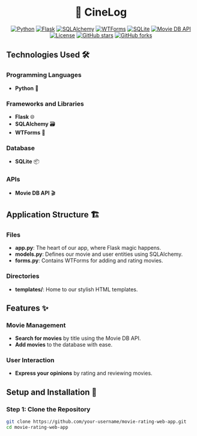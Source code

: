 <div align="center">
<h1> 🍿 CineLog</h1>

<p>
  <a href="https://www.python.org/"><img src="https://img.shields.io/badge/python-3.8%2B-blue.svg" alt="Python"></a>
  <a href="https://flask.palletsprojects.com/"><img src="https://img.shields.io/badge/Flask-1.1.2-blue.svg" alt="Flask"></a>
  <a href="https://www.sqlalchemy.org/"><img src="https://img.shields.io/badge/SQLAlchemy-1.3.23-blue.svg" alt="SQLAlchemy"></a>
  <a href="https://wtforms.readthedocs.io/"><img src="https://img.shields.io/badge/WTForms-2.3.3-blue.svg" alt="WTForms"></a>
  <a href="https://www.sqlite.org/"><img src="https://img.shields.io/badge/SQLite-3-blue.svg" alt="SQLite"></a>
  <a href="https://www.themoviedb.org/documentation/api"><img src="https://img.shields.io/badge/MovieDBAPI-3-blue.svg" alt="Movie DB API"></a>
  <a href="https://github.com/nashunch0/CineLog/blob/main/LICENSE"><img src="https://img.shields.io/badge/license-MIT-green.svg" alt="License"></a>
  <a href="https://github.com/nashunch0/CineLog"><img src="https://img.shields.io/github/stars/your-username/movie-rating-web-app.svg?style=social&label=Star" alt="GitHub stars"></a>
  <a href="https://github.com/nashunch0/CineLog/fork"><img src="https://img.shields.io/github/forks/your-username/movie-rating-web-app.svg?style=social&label=Fork" alt="GitHub forks"></a>
</p>
</div>


## Technologies Used 🛠️
### Programming Languages
* **Python** 🐍

### Frameworks and Libraries
* **Flask** 🌐
* **SQLAlchemy** 🗃️
* **WTForms** 📝

### Database
* **SQLite** 📦

### APIs
* **Movie DB API** 🎬

## Application Structure 🏗️
### Files
* **app.py**: The heart of our app, where Flask magic happens.
* **models.py**: Defines our movie and user entities using SQLAlchemy.
* **forms.py**: Contains WTForms for adding and rating movies.

### Directories
* **templates/**: Home to our stylish HTML templates.

## Features ✨
### Movie Management
* **Search for movies** by title using the Movie DB API.
* **Add movies** to the database with ease.

### User Interaction
* **Express your opinions** by rating and reviewing movies.

## Setup and Installation 🚀
### Step 1: Clone the Repository
```bash
git clone https://github.com/your-username/movie-rating-web-app.git
cd movie-rating-web-app
